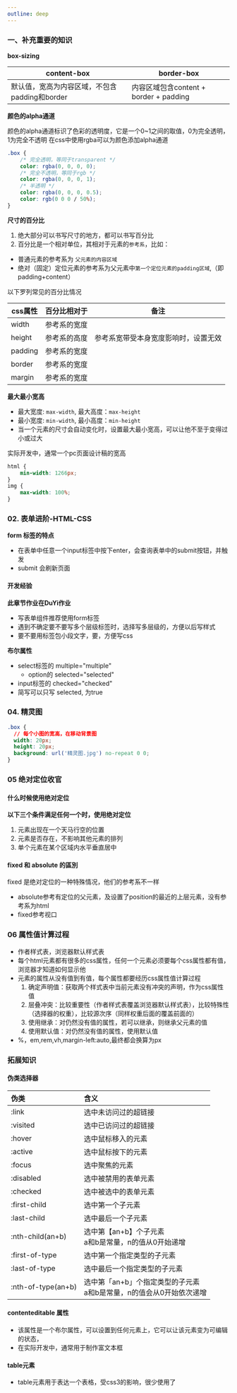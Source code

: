 ```yaml
---
outline: deep
---
```


### 一、补充重要的知识

**box-sizing**

| content-box                   | border-box                       |
|-------------------------------|----------------------------------|
| 默认值，宽高为内容区域，不包含padding和border | 内容区域包含content + border + padding |

**颜色的alpha通道**

颜色的alpha通道标识了色彩的透明度，它是一个0~1之间的取值，0为完全透明，1为完全不透明
在css中使用rgba可以为颜色添加alpha通道

````css
.box {
    /* 完全透明，等同于transparent */
    color: rgba(0, 0, 0, 0);
    /* 完全不透明，等同于rgb */
    color: rgba(0, 0, 0, 1);
    /* 半透明 */
    color: rgba(0, 0, 0, 0.5);
    color: rgb(0 0 0 / 50%);
}
````

**尺寸的百分比**

1. 绝大部分可以书写尺寸的地方，都可以书写百分比
2. 百分比是一个相对单位，其相对于元素的`参考系`，比如：

- 普通元素的参考系为 `父元素的内容区域`
- 绝对（固定）定位元素的参考系为父元素中`第一个定位元素的padding区域`,（即padding+content）

以下罗列常见的百分比情况

| css属性   | 百分比相对于 | 备注                 |
|---------|--------|--------------------|
| width   | 参考系的宽度 |                    |
| height  | 参考系的高度 | 参考系宽带受本身宽度影响时，设置无效 |
| padding | 参考系的宽度 |                    |
| border  | 参考系的宽度 |                    |
| margin  | 参考系的宽度 |                    |

**最大最小宽高**
- 最大宽度: `max-width`, 最大高度：`max-height`
- 最小宽度: `min-width`, 最小高度：`min-height`
- 当一个元素的尺寸会自动变化时，设置最大最小宽高，可以让他不至于变得过小或过大

实际开发中，通常一个pc页面设计稿的宽高
````css
html {
    min-width: 1266px;
}
img {
    max-width: 100%;
}
````

### 02. 表单进阶-HTML-CSS 

**form 标签的特点**
- 在表单中任意一个input标签中按下enter，会查询表单中的submit按钮，并触发
- submit 会刷新页面

#### 开发经验
**此章节作业在DuYi作业**

- 写表单组件推荐使用form标签
- 遇到不确定要不要写多个层级标签时，选择写多层级的，方便以后写样式
- 要不要用标签包小段文字，要，方便写css

**布尔属性**
- select标签的 multiple="multiple" 
  - option的 selected="selected"
- input标签的 checked="checked"
- 简写可以只写 selected, 为true

### 04. 精灵图
````css
.box {
  // 每个小图的宽高，在移动背景图
  width: 20px;
  height: 20px;
  background: url('精灵图.jpg') no-repeat 0 0;
}
````

### 05 绝对定位收官
#### 什么时候使用绝对定位
**以下三个条件满足任何一个时，使用绝对定位**
1. 元素出现在一个天马行空的位置
2. 元素是否存在，不影响其他元素的排列
3. 单个元素在某个区域内水平垂直居中

#### fixed 和 absolute 的區別
fixed 是绝对定位的一种特殊情况，他们的参考系不一样
- absolute参考有定位的父元素，及设置了position的最近的上层元素，没有参考系为html
- fixed参考视口

### 06 属性值计算过程
- 作者样式表，浏览器默认样式表
- 每个html元素都有很多的css属性，任何一个元素必须要每个css属性都有值，浏览器才知道如何显示他
- 元素的属性从没有值到有值，每个属性都要经历css属性值计算过程
  1. 确定声明值：获取两个样式表中当前元素没有冲突的声明，作为css属性值
  2. 层叠冲突：比较重要性（作者样式表覆盖浏览器默认样式表），比较特殊性（选择器的权重），比较源次序（同样权重后面的覆盖前面的）
  3. 使用继承：对仍然没有值的属性，若可以继承，则继承父元素的值
  4. 使用默认值：对仍然没有值的属性，使用默认值
- %，em,rem,vh,margin-left:auto,最终都会换算为px

### 拓展知识
#### 伪类选择器

| 伪类                 | 含义                                          |
|:-------------------|:--------------------------------------------|
| :link              | 选中未访问过的超链接                                  |
| :visited           | 选中已访问过的超链接                                  |
| :hover             | 选中鼠标移入的元素                                   |
| :active            | 选中鼠标按下的元素                                   |
| :focus             | 选中聚焦的元素                                     |
| :disabled          | 选中被禁用的表单元素                                  |
| :checked           | 选中被选中的表单元素                                  |
| :first-child       | 选中第一个子元素                                    |
| :last-child        | 选中最后一个子元素                                   |
| :nth-child(an+b)   | 选中第【an+b】个子元素<br/> a和b是常量，n的值从0开始递增         |
| :first-of-type     | 选中第一个指定类型的子元素                               |
| :last-of-type      | 选中最后一个指定类型的子元素                              |
| :nth-of-type(an+b) | 选中第「an+b」个指定类型的子元素 <br/>a和b是常量，n的值会从0开始依次递增 |

#### contenteditable 属性
- 该属性是一个布尔属性，可以设置到任何元素上，它可以让该元素变为可编辑的状态，
- 在实际开发中，通常用于制作富文本框

#### table元素
- table元素用于表达一个表格，受css3的影响，很少使用了